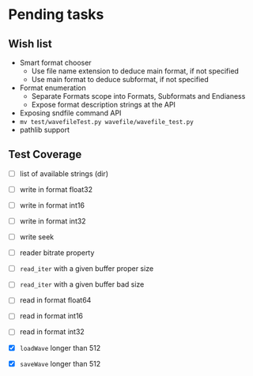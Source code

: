 # Pending tasks

## Wish list

- Smart format chooser
    - Use file name extension to deduce main format, if not specified
    - Use main format to deduce subformat, if not specified
- Format enumeration
    - Separate Formats scope into Formats, Subformats and Endianess
    - Expose format description strings at the API
- Exposing sndfile command API
- `mv test/wavefileTest.py wavefile/wavefile_test.py`
- pathlib support


## Test Coverage

- [ ] list of available strings (dir)
- [ ] write in format float32
- [ ] write in format int16
- [ ] write in format int32
- [ ] write seek
- [ ] reader bitrate property
- [ ] `read_iter` with a given buffer proper size
- [ ] `read_iter` with a given buffer bad size
- [ ] read in format float64
- [ ] read in format int16
- [ ] read in format int32
- [x] `loadWave` longer than 512
- [x] `saveWave` longer than 512


